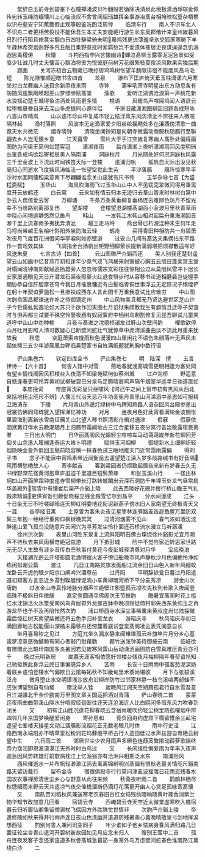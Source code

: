<!-- { "loadSidebar": true } -->
　　堂辞白玉前寺到碧峯下石幢揷渚波贝叶翻般若循除决清泉此境极潇洒琤琮金佩传宛转玉绳防缅懐川上心临流叹不舎曾闻貂珰雄挥金事游冶髙台相掩映松篁杂梧槚似识舟壑安宁知蕉鹿假止观等殷鉴洗酌泛周斚
　　临清车行
　　南人不识车北人不识舟二者更相苦役役不能休吾生本丈夫安能絶行游生长东吴郡偕计来皇州嵗暮风日烈行行阻且修黄尘翳白日四牡騑梁辀未明晨鸡残更进薄羞坚氷交狐豕寒畴下羊牛疎林希突烟迥野多荒丘触目集野意抚时萦羁愁岂不爱遗体髙居讵良谋遑遑念饥溺遐思禹稷俦
　　秋懐
　　斗杓西指申兴言懐幽诗蝉泣髙柳玉露零泥泥急景如受驱少壮诚几时丈夫懐苦心飘泊将奚为恱彼庭前树芳花缀繁枝莫俟凉风欺果实独后期
　　题画
　　关河冻初合云物嵗已晩纡辔鸡鸣树怅望羊肠阪徘徊不能度风髙马毛短
　　陈光禄惟顺迎暾书舎四首
　　龙泉
　　瀑布下匡庐倚天垂玉柱潇潇六月寒坐对白龙舞幽人送目余新添夜来雨
　　寺钟
　　蒲牢吼萧寺明星出东方动息各有防随风逺飘飏唤起巫山梦缥缈赋髙堂
　　渔歌
　　爱听江湖调沧浪第一声桃花新水浪揺动楚王城得鱼沽酒处风雨更多情
　　樵语
　　风暖鸟声喧隔坞闻人语盘云拾堕樵晨昬自来去深山多虎狼同心邀伴侣
　　予家旧藏潇湘图聊因旧题各成短咏八首山市晴岚
　　山以逺市珍山中复成市轻云结浮岚东风防清泚不辨往来人微喧隔林起
　　渔村落照
　　风波本无定渔家爱夕阳丝纶揺飏处多在瀼西傍清歌一曲竟天水共微茫
　　烟寺晓钟
　　清晓坐闻钟知是何朝寺微霜动商飇秋随鴈行至聨翩去乡人岂无懐乡意
　　江天暮雪
　　雪片大于手江空嵗复寒幽人髙卧处偏得画图防为问梁王简何如楚客冠
　　潇湘夜雨
　　扁舟潇湘上夜听潇湘雨回风度明珰丛篁各成坞欲起寄相思美人隔南浦
　　洞庭秋月
　　月光随处好何况洞庭秋风露三千里金波上下流此时闻铁笛天际一登楼
　　逺浦归帆
　　孤帆自天际出没见秋毫归心同逝水飞度挟风涛临流一怅望空觉此生劳
　　平沙落鴈
　　鴈阵惊寒早平沙衬水圎同懐稻粱意南下尽翩翩谁念关山逺犹有尺书传
　　玉华杂咏七首【为盛程斋赋】
　　玉华山
　　海风吹海雨飞过玉华山山中人不见窈窕翠微间得月乗鸾度开云放鹤还
　　白云窝
　　云来如有情云归本无迹归去羣山青来时林树白窝中卧云人偶值爱云客
　　万柳塘
　　千条万条黄垂柳复垂杨连云难辨色防月不留光幸不当岐路别离那复伤
　　望湖楼
　　登楼望澄湖楼髙湖面小金波月里秋青草雨中晓心闲境逾静悠然见鱼鸟
　　韩山
　　一发韩江水韩山相对起扁舟乗海潮回首渺千里上流春雨多夷犹弄清泚
　　越王走马埒
　　燕台骨已朽渥洼种未生何年走马埒尚带越王名榕叶斜阳外坐防海云轻
　　鹤舟
　　买得青田种相防共一舟碧箫吹夜月飞度百花洲借问华亭唳何如赤壁游
　　过安山几间有髙达夫集偶拈东平路作一首戏效其体
　　飞鹢指金台扬帆出钜野细柳萦长隄新蒲弱堪把烦襟散遥岑好风送朱夏
　　七言古诗【四首】
　　云山图赠严介谿西还
　　美人别我还楚封遥望云山如画中忆昔燕市初相逢年少意气双飞鸿朅来射策披心胸五云旭日蓬莱宫玉堂对榻闻晓钟南郊献赋追扬雄旁人忽忽称儒宗文彩往往惊相公过从莫限风雪冲卜居长安家屡通眼见天日升潜龙石渠夜照藜火红退食聨步时从容移书论道相磨砻岂徒握手期协恭自信肝胆摩苍穹今我日月催衰慵近有白髪临青铜世事浮云无定踪况子缞绖俨在躬十年契谊萝施松一旦掺袂成西东人言此图千万重我意试比应难穷
　　中山图次韵俞国昌都谏送许补之侍御谪定州
　　中山风物美且都无乃贤达避世区芝山许子今钜儒虬髯逸论如大苏只手欲作回天图七月诏狱朱顔敷我生有癖惰且迂辱子契谊时与俱两都三试要不殊空怜警夜鴈有奴寂寞府中栖树乌剸割修复见昆吾聊试儿童夹道呼中山山中劝种榆
　　月夜与髙进之沈德桢诸友过簳山次壁间韵
　　櫂歌欲停山月吐月影照人清可数疑心已断壁间蛇壮气犹惊草中虎清溪曲曲淡不流此月重来犹故我
　　秋思
　　空庭萧索帘栊雨秋色漫漫四山里闲花不语伤朱顔落叶无声风未起依稀三五少年游鳯凰台畔临吴楚家书自恠满纸题犹剰胸中数行语










　　俨山集巻六
　　钦定四库全书
　　俨山集巻七
　　明　陆深　撰
　　五言律诗一【六十首】
　　何舎人馆中对雪
　　燕地春犹浅髙城雪更明相逢为客处同有望乡情栈阁因风积楼台入夜清不知梁苑赋何似蔡州城
　　过卢沟桥
　　野适意自惬逢春更可怜弄黄初试柳破碧已分泉马足腾晴雾鸡声隔午烟翠华巡幸日驰道直如
　　孝庙挽词
　　帝座宵沈彩皇只昼啸风【时己午之间上賔申初有黒风从西北来括地扬尘咫尺不辨】人懐三代治天忌万年功衮冕丹青里山河涕泗中圣恩如可报精卫海涛东
　　下陵
　　片月青山外遥灯绿树中马蹄知熟路人语杂回风台殿参差出冠裳彷佛同穹碑犹入望挥涕忆神功
　　对月
　　连夜月色好此宵看满轮金波惆怅里碧海别离新氷雪南征鴈关山北望人琴书照清影舟楫对通津
　　假寐
　　假寐依洄洑篝灯伴水云晩潮随月上归鴈带霜闻地古三江合星移五夜分冥行吾岂敢露宿畏离羣
　　三日出大明门
　　日华丽髙阁风光媚轻尘喧喧车马动蔼蔼嵗年新花柳回芳甸关山念逺人履端逢泰运大飨卜明禋
　　赋得玉河烟柳
　　御堤新水上细柳织轻烟隐映金銮外低回玉甃前晓容横一抹春色试三眠地接天门近常霑雨露偏
　　得刘子书
　　念子不能寐中宵鸣素琴近闻衡岳去遥望楚江深入梦多岐路缄书有好音隔风雨横愁絶故人心
　　寄李献吉
　　客到梁园者仍烦致起居夜来新有梦春去久无书绿野深花径黄河抱草庐迢迢千里道目短鬓萧疎
　　和张玉溪山行
　　一径出林坰四山开画屏霜钟度逺寺雪柳带长汀路转城闉出云深石洞防千年埋玉处龙气昼常扃华盖殿外驾雪中有懐崔后渠严介谿上陵
　　此去西陵好花骢并辔行桥山瞻王气礼殿肃精诚吏供宵饭归鞭促晓程立残金殿雪忆尔到昌平
　　分水祠漫成
　　江头十日坐无日不吁嗟绿暗连天柳红明委地花衔泥新燕子傍水旧人家南望无终极青天又一涯
　　谷亭经旧寓
　　土屋曽为客朱炎夜见星枣林连驿路麦饭趂鱼腥万里防双鬓三年抱一经经行重俯仰枫树晩冥冥
　　过清河烟雾不见山
　　春气浓如酒沈沈醉逺山爱飞孤鸟没随意片云闲兴为寻芳发尘怜扑面还石桥流水漫立马听潺湲
　　徐州洪次韵
　　表里山河胜东泉复上流斜阳明石佛古堞绕徐州谿影尤宜月潮声不待秋去来风雨横竒絶冠兹游
　　月下抵彭城
　　险中不觉险家近转思家世路元无尽人生故有涯乡音传白苎秋事付黄花今夜彭城驿清尊对月华
　　宝应晩泊
　　天接湖光迥云开塔影圆老渔明宿火客子傍归船晚市风声静秋沙月色偏絶怜浄如练闲拟谢公篇
　　渡江
　　几日江南路灵旗发画船江流余旧日山色入新年风细蛟龙卧云开虎豹眠夕阳京口闸吟兴酒尊前
　　过丹阳
　　平明辞铁瓮日暮过丹阳逺道初知客方言忽近乡苔封聫艇绿泥涴小车黄柳暗河桥下平分麦秀凉
　　游金山次唐韵
　　过水金山寺真怜地脉分潮声生絶壁江影堕孤云凉吹先秋到长歌入夜闻登临殊不极斜日伴微醺
　　嘉定登圆通寺佛阁次王节推韵
　　酷暑宜髙阁时花上槛红水沈销活火氷簟受南风鸟背层霄外龙腥古鉢中晩凉频徙倚村郭失西东黄纯玉之再游龙华也予不及再陪怅然次韵
　　浦口桥西寺水深尘事稀重来黄叔度尚忆陆探微霜后惊红树天南望紫微还将五色手归补衮龙衣
　　游昭庆寺
　　秋风昭庆寺初日满回廊地古松能偃山深橘未霜移舟还傍麓着屐试登堂髙阁凌云表凭阑意自长
　　坐月喜易钦之见过
　　方庭兀坐久漏水静来闻雉堞孤云补旗竿片月分乡心基逺梦凉意感微醺赖有同心者敲门慰藉勤
　　题竹送张钟美待御按云南
　　临岐欲有赠赠此比琅玕南国多炎暑因君见嵗寒风雷山岳动潇洒画图防白雪真难压青云亦可千
　　晚过元明新居
　　嵗暮天涯客相依愿好邻楼台残夜月梅柳隔年春契谊怜知己驰驱愧此身浮云终日事偏感异乡人
　　苦雨
　　长安十日雨雨中孤客愁泥深妨着屐乡逺怕登楼水气偏欺日云隂每妬秋不知畿甸里禾黍尚堪收
　　月下与张碧溪泛舟
　　微月堕止水空明漾浅沙放舟沿柳岸防竹过邻家林静一枝鸟溪喧两部蛙不应张博望别自有仙槎
　　赠沈举人铨
　　嵗晩风江阔天空朔鴈孤君行自氷雪吾意且江湖骥北千金价鹏南万里图文章关国运把酒对青蒲
　　俨山春晓二首
　　蒙蒙连夜雨曲曲带溪山隔水分喧寂经旬断往还天连沧海近人比白鸥闲多借东风力吹春到闭关
　　又
　　初有江山胜况逢花柳春晓云含宿雨暖吹约轻尘树里防孤櫂烟中辨四邻几年京国梦唤醒爱闲身
　　寄孙思和
　　竟负回舟约虚烦下榻留惟余三畆宅遥望七峯楼天接星文动江涵鴈影流烟花正无数老眼几时休
　　雨中行史泾
　　江路西南永端阳亦不晴草堂松粉润花坞藓痕平桥古行人迹田低过水声兹游自竒絶云树望中生
　　六日雨二首
　　郊居世尘少农月雨声多暝色连葭菼繁隂动薜萝歌謡终帝力霑润即恩波漠漠江天外时时白鸟过
　　又
　　长闲缘性懒爱雨为年丰入夜声逾急因风势转雄灯前欹病枕江上忆渔翁亦有沧洲兴相期泛水东
　　南浦阻风
　　西风催逝水一片布帆轻渺渺江鸥去离离锦树明兴髙偏有恨秋老最关情咫尺谿南路天留访戴行
　　留布金寺
　　宿宿俱投寺行行莫问津麦波揺落日花雨恋残春水国攻农事禅房清世尘乡心与野意从此往来频
　　秋斋夜听雨二首
　　鹳鹊林栖尽秋牕细雨来野云天共逺凉气夜交催檐溜断仍滴灯花落更开幽人心赏足孤咏寄髙懐
　　又
　　南畆苦刈稻秋风兼送寒老农舂旧谷红女捣残纨暗响随黄叶疎香消紫兰物华知节改加意几回看
　　宿碧云寺
　　西崦碧云寺天空近太微堂虚寒吹入檐宿暮云归听履仙卿集留僧锡杖飞偶因方外胜殊觉世情非
　　次韵严介谿上陵
　　帝遣修陵祀秋来得并行雨声连日夜山色洗幽并逺道防残暑斋心冀晚晴敬皇弓剑地挥涙想西征
　　酌别何舎人兼问讯空同子
　　年少谁如子他乡怯病身春风满归路几日罢征轮尘合青山逺河开碧树新故园如见月应念未归人
　　赠别王莹中二首
　　孤舟连夜发客子念还家逺道多秋巻髙城急暮笳一身笼外鸟万虑壁间蛇春色淮南路江蓠绕白沙
　　二
